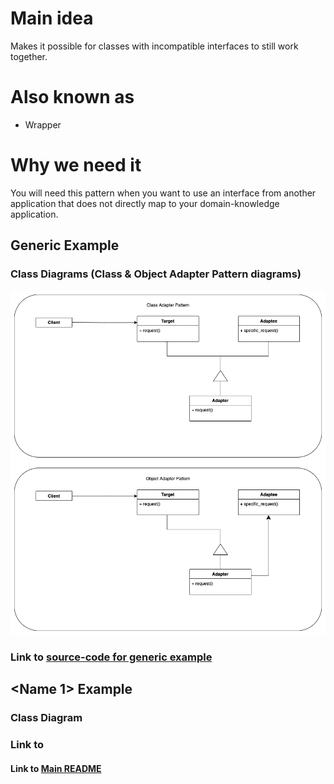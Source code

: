 # Main idea
Makes it possible for classes with incompatible interfaces to still work together.

# Also known as
* Wrapper

# Why we need it
You will need this pattern when you want to use an interface from another application
that does not directly map to your domain-knowledge application.


## Generic Example
### Class Diagrams (Class & Object Adapter Pattern diagrams)
![](diagrams/adapter-generic.png)

### Link to [source-code for generic example](adapter_generic.py)


## <Name 1> Example
### Class Diagram

### Link to

#### Link to [Main README](../../README.md)
